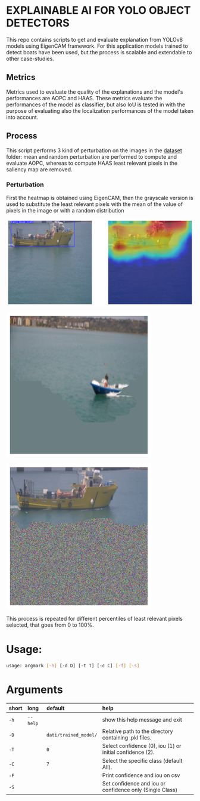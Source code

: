 # EXPLAINABLE AI FOR YOLO OBJECT DETECTORS

This repo contains scripts to get and evaluate explanation from YOLOv8 models using EigenCAM framework.
For this application models trained to detect boats have been used, but the process is scalable and extendable to other case-studies.

## Metrics
Metrics used to evaluate the quality of the explanations and the model's performances are AOPC and HAAS. These metrics evaluate the performances of the model as classifier, but also IoU is tested in with the purpose of evaluating also the localization performances of the model taken into account.

## Process

This script performs 3 kind of perturbation on the images in the [dataset](utils/dataset/subset) folder: mean and random perturbation are performed to compute and evaluate AOPC, whereas to compute HAAS least relevant pixels in the saliency map are removed.

### Perturbation

First the heatmap is obtained using EigenCAM, then the grayscale version is used to substitute the least relevant pixels with the mean of the value of pixels in the image or with a random distribution

![](utils/images/output.png)


![](utils/images/mean1.png)


![](utils/images/random1.png)

This process is repeated for different percentiles of least relevant pixels selected, that goes from 0 to 100%.



# Usage:


```bash
usage: argmark [-h] [-d D] [-t T] [-c C] [-f] [-s]

```
# Arguments

|short|long|default|help|
| :--- | :--- | :--- | :--- |
|`-h`|`--help`||show this help message and exit|
|`-D`||`dati/trained_model/`|Relative path to the directory containing .pkl files.|
|`-T`||`0`|Select confidence (0), iou (1) or initial confidence (2).|
|`-C`||`7`|Select the specific class (default All).|
|`-F`|||Print confidence and iou on csv|
|`-S`|||Set confidence and iou or confidence only (Single Class)|


